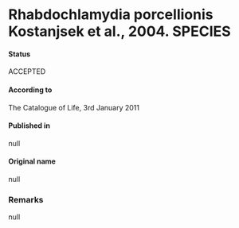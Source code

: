 Rhabdochlamydia porcellionis Kostanjsek et al., 2004. SPECIES
=======

#### Status
ACCEPTED

#### According to
The Catalogue of Life, 3rd January 2011

#### Published in
null

#### Original name
null

### Remarks
null